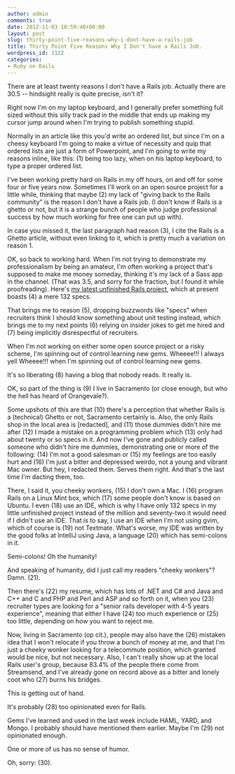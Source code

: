 ```yaml
---
author: admin
comments: true
date: 2012-11-03 10:59:48+00:00
layout: post
slug: thirty-point-five-reasons-why-i-dont-have-a-rails-job
title: Thirty Point Five Reasons Why I Don't have a Rails Job.
wordpress_id: 1122
categories:
- Ruby on Rails
---
```


There are at least twenty reasons I don't have a Rails job. Actually there are 30.5 -- hindsight really is quite precise, isn't it? 

Right now I'm on my laptop keyboard, and I generally prefer something full sized without this silly track pad in the middle that ends up making my cursor jump around when I'm trying to publish something stupid.

Normally in an article like this you'd write an ordered list, but since I'm on a cheesy keyboard I'm going to make a virtue of necessity and quip that ordered lists are just a form of Powerpoint, and I'm going to write my reasons inline, like this:  (1) being too lazy, when on his laptop keyboard, to type a proper ordered list.

I've been working pretty hard on Rails in my off hours, on and off for some four or five years now.  Sometimes I'll work on an open source project for a little while, thinking that maybe (2) my lack of "giving back to the Rails community" is the reason I don't have a Rails job.  (I don't know if Rails is a ghetto or not, but it is a strange bunch of people who judge professional success by how much working for free one can put up with).  

In case you missed it, the last paragraph had reason (3), I cite the Rails is a Ghetto article, without even linking to it, which is pretty much a variation on reason 1. 

OK, so back to working hard.  When I'm not trying to demonstrate my professionalism by being an amateur, I'm often working a project that's supposed to make me money someday, thinking it's my lack of a Sass app in the channel.  (That was 3.5, and sorry for the fraction, but I found it while proofreading).  Here's [my latest unfinished Rails project](http://www.relaysafe.com), which at present boasts (4) a mere 132 specs.

That brings me to reason (5), dropping buzzwords like "specs" when recruiters think I should know something about unit testing instead, which brings me to my next points (6) relying on insider jokes to get me hired and (7) being implicitly disrespectful of recruiters.

When I'm not working on either some open source project or a risky scheme, I'm spinning out of control learning new gems.  Wheeee!!!   I always yell Wheeee!!! when I'm spinning out of control learning new gems.

It's so liberating (8) having a blog that nobody reads.  It really is.

OK, so part of the thing is (9) I live in Sacramento (or close enough, but who the hell has heard of Orangevale?).

Some upshots of this are that (10) there's a perception that whether Rails is a (technical) Ghetto or not, Sacramento certainly is.  Also, the only Rails shop in the local area is [redacted], and (11) those dummies didn't hire me after (12) I made a mistake on a programming problem which (13) only had about twenty or so specs in it.  And now I've gone and publicly called someone who didn't hire me dummies, demonstrating one or more of the following:  (14) I'm not a good salesman or (15) my feelings are too easily hurt and (16) I'm just a bitter and depressed weirdo, not a young and vibrant Mac owner.  But hey, I redacted them.  Serves them right.  And that's the last time I'm dacting them, too.

There, I said it, you cheeky wonkers, (15) I don't own a Mac.  I (16) program Rails on a Linux Mint box, which (17) some people don't know is based on Ubuntu.  I even (18) use an IDE, which is why I have only 132 specs in my little unfinished project instead of the million and seventy-two it would need if I didn't use an IDE.  That is to say, I use an IDE when I'm not using gvim, which of course is (19) not Textmate.  What's worse, my IDE was written by the good folks at IntelliJ using Java, a language (20) which has semi-colons in it.

Semi-colons!  Oh the humanity!

And speaking of humanity, did I just call my readers "cheeky wonkers"?  Damn.  (21).

Then there's (22) my resume, which has lots of .NET and C# and Java and C++ and C and PHP and Perl and ASP and so forth on it, when you (23) recruiter types are looking for a "senior rails developer with 4-5 years experience", meaning that either I have (24) too much experience or (25) too little, depending on how you want to reject me.

Now, living in Sacramento (op cit.), people may also have the (26) mistaken idea that I won't relocate if you throw a bunch of money at me, and that I'm just a cheeky wonker looking for a telecommute position, which granted would be nice, but not necessary.  Also, I can't really show up at the local Rails user's group, because 83.4% of the people there come from Streamsend, and I've already gone on record above as a bitter and lonely coot who (27) burns his bridges.

This is getting out of hand.

It's probably (28) too opinionated even for Rails.

Gems I've learned and used in the last week include HAML, YARD, and Mongo.  I probably should have mentioned them earlier.  Maybe I'm (29) not opinionated enough.

One or more of us has no sense of humor.

Oh, sorry:  (30).




